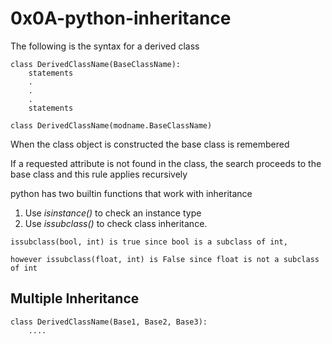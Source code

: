 # 0x0A-python-inheritance
The following is the syntax for a derived class
```
class DerivedClassName(BaseClassName):
	statements
	.
	.
	.
	statements
```

```
class DerivedClassName(modname.BaseClassName)
```
When the class object is constructed the base class is remembered

If a requested attribute is not found in the class, the search proceeds to the base class and this rule applies recursively

python has two builtin functions that work with inheritance

1. Use *isinstance()* to check an instance type
1. Use *issubclass()* to check class inheritance.
```
issubclass(bool, int) is true since bool is a subclass of int,

however issubclass(float, int) is False since float is not a subclass of int
```
## Multiple Inheritance

```
class DerivedClassName(Base1, Base2, Base3):
	....
```

